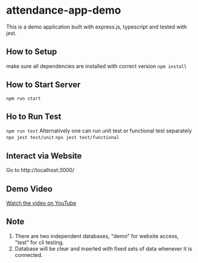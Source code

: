 # attendance-app-demo
This is a demo application built with express.js, typescript and tested with jest.
## How to Setup
make sure all dependencies are installed with correct version
```npm install```
## How to Start Server
```npm run start```
## Ho to Run Test
```npm run test```
Alternatively one can run unit test or functional test separately
```npx jest test/unit```
```npx jest test/functional```
## Interact via Website
Go to http://localhost:3000/ 
## Demo Video
[Watch the video on YouTube](https://youtu.be/m19Yiu3q9X4)
## Note
1. There are two independent databases, "demo" for website access, "test" for cli testing.
2. Database will be clear and inserted with fixed sets of data whenever it is connected.


